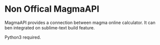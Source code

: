 # Non Offical MagmaAPI


MagmaAPI provides a connection between magma online calculator. It can ben integrated on sublime-text build feature.
  
Python3 required.
